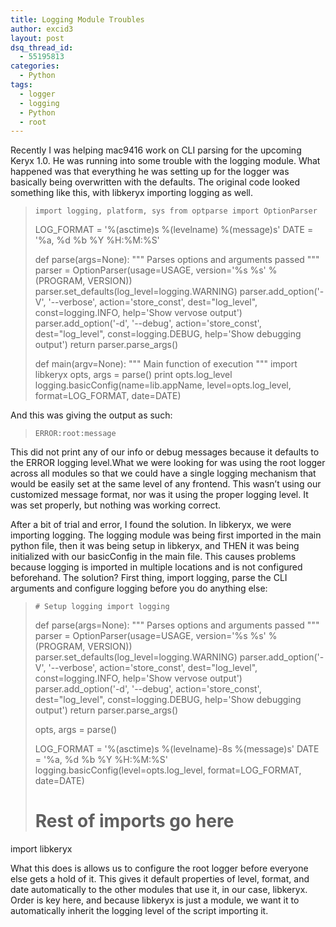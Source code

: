 ```yaml
---
title: Logging Module Troubles
author: excid3
layout: post
dsq_thread_id:
  - 55195813
categories:
  - Python
tags:
  - logger
  - logging
  - Python
  - root
---
```

Recently I was helping mac9416 work on CLI parsing for the upcoming Keryx 1.0. He was running into some trouble with the logging module. What happened was that everything he was setting up for the logger was basically being overwritten with the defaults. The original code looked something like this, with libkeryx importing logging as well.

> `import logging, platform, sys
from optparse import OptionParser`
>
> LOG_FORMAT = '%(asctime)s %(levelname) %(message)s'
DATE = '%a, %d %b %Y %H:%M:%S'
>
> def parse(args=None):
""" Parses options and arguments passed """
parser = OptionParser(usage=USAGE, version='%s %s' % (PROGRAM, VERSION))
parser.set_defaults(log_level=logging.WARNING)
parser.add_option('-V', '--verbose', action='store_const', dest="log_level", const=logging.INFO, help='Show vervose output')
parser.add_option('-d', '--debug', action='store_const', dest="log_level", const=logging.DEBUG, help='Show debugging output')
return parser.parse_args()
>
> def main(argv=None):
""" Main function of execution """
import libkeryx
opts, args = parse()
print opts.log_level
logging.basicConfig(name=lib.appName, level=opts.log_level, format=LOG_FORMAT, date=DATE)


And this was giving the output as such:

> `ERROR:root:message`

This did not print any of our info or debug messages because it defaults to the ERROR logging level.What we were looking for was using the root logger across all modules so that we could have a single logging mechanism that would be easily set at the same level of any frontend. This wasn’t using our customized message format, nor was it using the proper logging level. It was set properly, but nothing was working correct.

After a bit of trial and error, I found the solution. In libkeryx, we were importing logging. The logging module was being first imported in the main python file, then it was being setup in libkeryx, and THEN it was being initialized with our basicConfig in the main file. This causes problems because logging is imported in multiple locations and is not configured beforehand. The solution? First thing, import logging, parse the CLI arguments and configure logging before you do anything else:

> `# Setup logging
import logging`
>
> def parse(args=None):
""" Parses options and arguments passed """
parser = OptionParser(usage=USAGE, version='%s %s' % (PROGRAM, VERSION))
parser.set_defaults(log_level=logging.WARNING)
parser.add_option('-V', '--verbose', action='store_const', dest="log_level", const=logging.INFO, help='Show vervose output')
parser.add_option('-d', '--debug', action='store_const', dest="log_level", const=logging.DEBUG, help='Show debugging output')
return parser.parse_args()
>
> opts, args = parse()
>
> LOG_FORMAT = '%(asctime)s %(levelname)-8s %(message)s'
DATE = '%a, %d %b %Y %H:%M:%S'
logging.basicConfig(level=opts.log_level, format=LOG_FORMAT, date=DATE)
>
> # Rest of imports go here
import libkeryx


What this does is allows us to configure the root logger before everyone else gets a hold of it. This gives it default properties of level, format, and date automatically to the other modules that use it, in our case, libkeryx. Order is key here, and because libkeryx is just a module, we want it to automatically inherit the logging level of the script importing it.